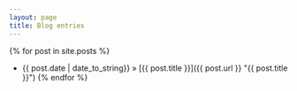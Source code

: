 ```yaml
---
layout: page
title: Blog entries
---
```


<!-- Do not indent more than 4 spaces, otherwise Markdown will interpret the line as a block code  -->

<!-- ## All blogs -->
{% for post in site.posts %}
  * {{ post.date | date_to_string}} » [{{ post.title }}]({{ post.url }} "{{ post.title }}")
{% endfor %}


<!-- List posts with a certain category e.g. 'blog' -->
<!-- ## By categories
{% for post in site.categories.blog %}
  * {{ post.date | date_to_string}} » [{{ post.title }}]({{ post.url }} "{{ post.title }}")
{% endfor %} -->
